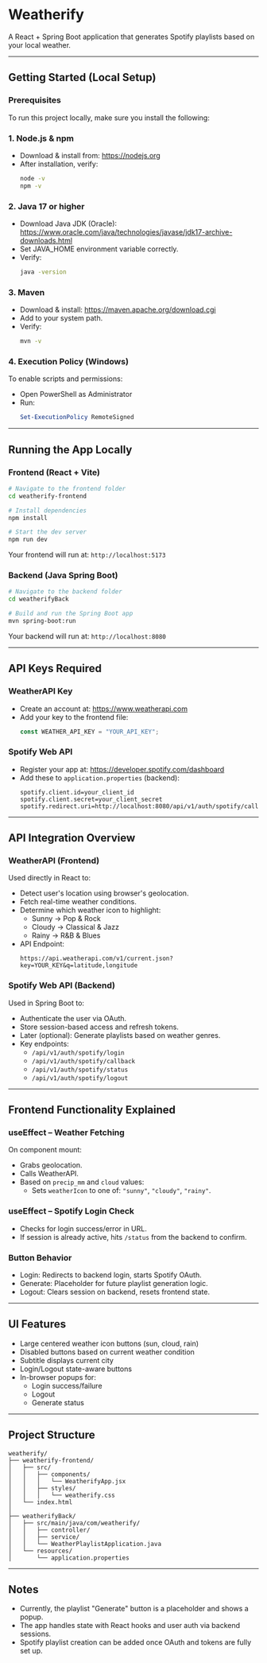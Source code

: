 
# Weatherify
A React + Spring Boot application that generates Spotify playlists based on your local weather.

---

## Getting Started (Local Setup)

### Prerequisites

To run this project locally, make sure you install the following:

### 1. Node.js & npm
- Download & install from: https://nodejs.org
- After installation, verify:
  ```bash
  node -v
  npm -v
  ```

### 2. Java 17 or higher
- Download Java JDK (Oracle): https://www.oracle.com/java/technologies/javase/jdk17-archive-downloads.html
- Set JAVA_HOME environment variable correctly.
- Verify:
  ```bash
  java -version
  ```

### 3. Maven
- Download & install: https://maven.apache.org/download.cgi
- Add to your system path.
- Verify:
  ```bash
  mvn -v
  ```

### 4. Execution Policy (Windows)
To enable scripts and permissions:
- Open PowerShell as Administrator
- Run:
  ```powershell
  Set-ExecutionPolicy RemoteSigned
  ```

---

## Running the App Locally

### Frontend (React + Vite)
```bash
# Navigate to the frontend folder
cd weatherify-frontend

# Install dependencies
npm install

# Start the dev server
npm run dev
```

Your frontend will run at: `http://localhost:5173`

### Backend (Java Spring Boot)
```bash
# Navigate to the backend folder
cd weatherifyBack

# Build and run the Spring Boot app
mvn spring-boot:run
```

Your backend will run at: `http://localhost:8080`

---

## API Keys Required

### WeatherAPI Key
- Create an account at: https://www.weatherapi.com
- Add your key to the frontend file:
  ```js
  const WEATHER_API_KEY = "YOUR_API_KEY";
  ```

### Spotify Web API
- Register your app at: https://developer.spotify.com/dashboard
- Add these to `application.properties` (backend):
  ```properties
  spotify.client.id=your_client_id
  spotify.client.secret=your_client_secret
  spotify.redirect.uri=http://localhost:8080/api/v1/auth/spotify/callback
  ```

---

## API Integration Overview

### WeatherAPI (Frontend)
Used directly in React to:
- Detect user's location using browser's geolocation.
- Fetch real-time weather conditions.
- Determine which weather icon to highlight:
  - Sunny → Pop & Rock
  - Cloudy → Classical & Jazz
  - Rainy → R&B & Blues
- API Endpoint:
  ```
  https://api.weatherapi.com/v1/current.json?key=YOUR_KEY&q=latitude,longitude
  ```

### Spotify Web API (Backend)
Used in Spring Boot to:
- Authenticate the user via OAuth.
- Store session-based access and refresh tokens.
- Later (optional): Generate playlists based on weather genres.
- Key endpoints:
  - `/api/v1/auth/spotify/login`
  - `/api/v1/auth/spotify/callback`
  - `/api/v1/auth/spotify/status`
  - `/api/v1/auth/spotify/logout`

---

## Frontend Functionality Explained

### useEffect – Weather Fetching
On component mount:
- Grabs geolocation.
- Calls WeatherAPI.
- Based on `precip_mm` and `cloud` values:
  - Sets `weatherIcon` to one of: `"sunny"`, `"cloudy"`, `"rainy"`.

### useEffect – Spotify Login Check
- Checks for login success/error in URL.
- If session is already active, hits `/status` from the backend to confirm.

### Button Behavior
- Login: Redirects to backend login, starts Spotify OAuth.
- Generate: Placeholder for future playlist generation logic.
- Logout: Clears session on backend, resets frontend state.

---

## UI Features

- Large centered weather icon buttons (sun, cloud, rain)
- Disabled buttons based on current weather condition
- Subtitle displays current city
- Login/Logout state-aware buttons
- In-browser popups for:
  - Login success/failure
  - Logout
  - Generate status

---

## Project Structure

```
weatherify/
├── weatherify-frontend/
│   ├── src/
│   │   ├── components/
│   │   │   └── WeatherifyApp.jsx
│   │   ├── styles/
│   │   │   └── weatherify.css
│   └── index.html
│
├── weatherifyBack/
│   ├── src/main/java/com/weatherify/
│   │   ├── controller/
│   │   ├── service/
│   │   └── WeatherPlaylistApplication.java
│   └── resources/
│       └── application.properties
```

---

## Notes

- Currently, the playlist "Generate" button is a placeholder and shows a popup.
- The app handles state with React hooks and user auth via backend sessions.
- Spotify playlist creation can be added once OAuth and tokens are fully set up.
